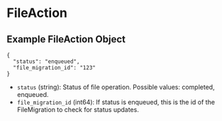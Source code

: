 # FileAction

## Example FileAction Object

```
{
  "status": "enqueued",
  "file_migration_id": "123"
}
```

* `status` (string): Status of file operation. Possible values: completed, enqueued.
* `file_migration_id` (int64): If status is enqueued, this is the id of the FileMigration to check for status updates.
